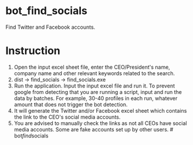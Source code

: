 # bot_find_socials
Find Twitter and Facebook accounts. 

# Instruction

1. Open the input excel sheet file, enter the CEO/President's name, company name and other relevant keywords related to the search. 
2. dist -> find_socials -> find_socials.exe 
3. Run the application. Input the input excel file and run it. To prevent google from detecting that you are running a script, input and run the data by batches. For example, 30-40 profiles in each run, whatever amount that does not trigger the bot detection. 
4. It will generate the Twitter and/or Facebook excel sheet which contains the link to the CEO's social media accounts. 
5. You are advised to manually check the links as not all CEOs have social media accounts. Some are fake accounts set up by other users. #   b o t _ f i n d _ s o c i a l s  
 